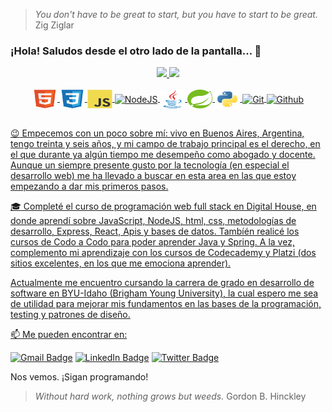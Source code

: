 > *You don't have to be great to start, but you have to start to be great.* Zig Ziglar

### ¡Hola! Saludos desde el otro lado de la pantalla... 👋

<div align="center">
  <a href="https://github.com/antariex">
  <img height="180em" src="https://github-readme-stats.vercel.app/api?username=antariex&show_icons=true&theme=dracula&include_all_commits=true&count_private=true"/>
  <img height="180em" src="https://github-readme-stats.vercel.app/api/top-langs/?username=antariex&layout=compact&langs_count=7&theme=dracula"/>
</div>
<div style="display: inline_block" align="center"><br>
  <img align="center" alt="HTML" height="30" width="40" src="https://raw.githubusercontent.com/devicons/devicon/master/icons/html5/html5-original.svg">
  <img align="center" alt="CSS" height="30" width="40" src="https://raw.githubusercontent.com/devicons/devicon/master/icons/css3/css3-original.svg">
  <img align="center" alt="Js" height="30" width="40" src="https://raw.githubusercontent.com/devicons/devicon/master/icons/javascript/javascript-original.svg">
  <img align="center" alt="NodeJS" height="30" width="40" src="https://upload.wikimedia.org/wikipedia/commons/thumb/d/d9/Node.js_logo.svg/120px-Node.js_logo.svg.png?20170401104355">
  <img align="center" alt="Java" height="30" width="40" src="https://raw.githubusercontent.com/devicons/devicon/master/icons/java/java-original.svg">
  <img align="center" alt="Spring" height="30" width="40" src="https://raw.githubusercontent.com/devicons/devicon/master/icons/spring/spring-original.svg">
  <img align="center" alt="Python" height="30" width="40" src="https://raw.githubusercontent.com/devicons/devicon/master/icons/python/python-original.svg">
  <img align="center" alt="Git" height="30" width="40" src="https://raw.githubusercontent.com/jmnote/z-icons/master/svg/git.svg">
  <img align="center" alt="Github" height="30" width="40" src="https://raw.githubusercontent.com/jmnote/z-icons/master/svg/github.svg">
</div>

<br>

:wink: Empecemos con un poco sobre mí: vivo en Buenos Aires, Argentina, tengo treinta y seis años, y mi campo de trabajo principal es el derecho, en el que durante ya algún tiempo me desempeño como abogado y docente. Aunque un siempre presente gusto por la tecnología (en especial el desarrollo web) me ha llevado a buscar en esta area en las que estoy empezando a dar mis primeros pasos.

:mortar_board: Completé el curso de programación web full stack en Digital House, en donde aprendí sobre JavaScript, NodeJS, html, css, metodologías de desarrollo, Express, React, Apis y bases de datos. Tambíén realicé los cursos de Codo a Codo para poder aprender Java y Spring. A la vez, complemento mi aprendizaje con los cursos de Codecademy y Platzi (dos sitios excelentes, en los que me emociona aprender).

Actualmente me encuentro cursando la carrera de grado en desarrollo de software en BYU-Idaho (Brigham Young University), la cual espero me sea de utilidad para mejorar mis fundamentos en las bases de la programación, testing y patrones de diseño. 

📫 Me pueden encontrar en:

[![Gmail Badge](https://img.shields.io/badge/-@arielantequiera@gmail.com-gray?style=flat&labelColor=red&logo=gmail&logoColor=white&link=mailto:arielantequiera@gmail.com)](mailto:arielantequiera@gmail.com)
[![LinkedIn Badge](https://img.shields.io/badge/-Ariel%20Antequiera-gray?style=flat&labelColor=0077B5&logo=linkedin&logoColor=white&link=https://www.linkedin.com/in/arielantequiera/)](https://www.linkedin.com/in/arielantequiera/)
[![Twitter Badge](https://img.shields.io/badge/-@antariex-gray?style=flat&labelColor=1DA1F2&logo=twitter&logoColor=white&link=https://twitter.com/antariex)](https://twitter.com/antariex)

Nos vemos.
¡Sigan programando!

> *Without hard work, nothing grows but weeds.* Gordon B. Hinckley

